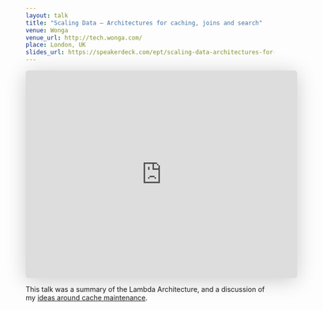 ```yaml
---
layout: talk
title: "Scaling Data — Architectures for caching, joins and search"
venue: Wonga
venue_url: http://tech.wonga.com/
place: London, UK
slides_url: https://speakerdeck.com/ept/scaling-data-architectures-for-caching-joins-and-search
---
```


<iframe class="speakerdeck-iframe" frameborder="0" src="https://speakerdeck.com/player/768ce7403e3801305d8c1231380e44fa" title="Scaling Data — Architectures for caching, joins and search" allowfullscreen="true" mozallowfullscreen="true" webkitallowfullscreen="true" style="border: 0px; background: padding-box padding-box rgba(0, 0, 0, 0.1); margin: 0px; padding: 0px; border-radius: 6px; box-shadow: rgba(0, 0, 0, 0.2) 0px 5px 40px; width: 550px; height: 420px;" data-ratio="1.3333333333333333"></iframe>

This talk was a summary of the Lambda Architecture, and a discussion of my
[ideas around cache maintenance](/2012/10/01/rethinking-caching-in-web-apps.html).

